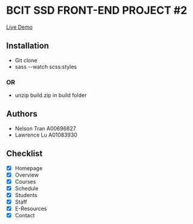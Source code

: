 # BCIT SSD FRONT-END PROJECT #2

[Live Demo](https://bcit-ssd.azurewebsites.net/)

## Installation
* Git clone
* sass --watch scss:styles

### OR
* unzip build.zip in build folder

## Authors
- Nelson Tran A00696827
- Lawrence Lu A01083930

## Checklist
- [x] Homepage
- [x] Overview
- [x] Courses
- [x] Schedule
- [x] Students
- [x] Staff
- [x] E-Resources
- [x] Contact